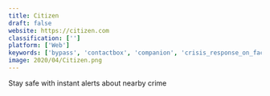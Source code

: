 ```yaml
---
title: Citizen
draft: false 
website: https://citizen.com
classification: ['']
platform: ['Web']
keywords: ['bypass', 'contactbox', 'companion', 'crisis_response_on_facebook', 'drunk_mode', 'evercontact', 'geozilla', 'iris', 'livefyre_studio', 'neighbors', 'ping', 'pixie', 'police_tape', 'redzone', 'rscme', 'safetrek', 'safone', 'sanctuary_safety_app', 'task_list', 'wover', 'wildfire']
image: 2020/04/Citizen.png
---
```

Stay safe with instant alerts about nearby crime